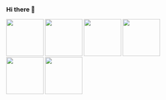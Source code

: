 ### Hi there 👋

<div class="display: 'flex'">
  <img src="https://github.com/hal-efecan/hal-efecan/assets/54181515/3bcec8a1-a2a7-4c0d-a064-1dfe27669507" width="100" height="100">
  <img src="https://github.com/hal-efecan/hal-efecan/assets/54181515/21bdd5d3-7b1e-4252-a34b-769f2c7897c2" width="100" height="100">
  <img src="https://d33wubrfki0l68.cloudfront.net/e937e774cbbe23635999615ad5d7732decad182a/26072/logo-small.ede75a6b.svg" width="100" height="100">



  
  <img src="https://github.com/hal-efecan/hal-efecan/assets/54181515/8d184e96-63d2-4183-bb65-8266d31dbcfb" width="100" height="100">
  <img src="https://github.com/hal-efecan/hal-efecan/assets/54181515/8ce82024-5c19-47db-8e38-1782a03db339" width="100" height="100">
  <img src="https://github.com/hal-efecan/hal-efecan/assets/54181515/f7ebbfdf-7ddc-4a42-bbe9-201e97917195" width="100" height="100">
</div>

<!--
**hal-efecan/hal-efecan** is a ✨ _special_ ✨ repository because its `README.md` (this file) appears on your GitHub profile.
Here are some ideas to get you started:

- 🔭 I’m currently working on 
  My medium how to blogs
- 🌱 I’m currently learning ...
- 👯 I’m looking to collaborate on ...
- 🤔 I’m looking for help with ...
- 💬 Ask me about ...
- 📫 How to reach me: ...
- 😄 Pronouns: ...
- ⚡ Fun fact: ...


-->
